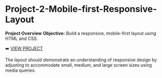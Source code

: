 # Project-2-Mobile-first-Responsive-Layout

**Project Overview**
**Objective:** Build a responsive, mobile-first layout using HTML and CSS.

➡️ [VIEW PROJECT](https://rapidisimo.github.io/Project-2-Mobile-first-Responsive-Layout/)

The layout should demonstrate an understanding of responsive design by adjusting to accommodate small, medium, and large screen sizes using media queries.